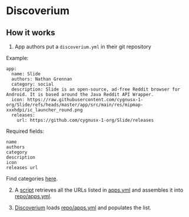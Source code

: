 # Discoverium

## How it works
1. App authors put a `discoverium.yml` in their git repository

Example:
```
app:
  name: Slide
  authors: Nathan Grennan
  category: social
  description: Slide is an open-source, ad-free Reddit browser for Android. It is based around the Java Reddit API Wrapper.
  icon: https://raw.githubusercontent.com/cygnusx-1-org/Slide/refs/heads/master/app/src/main/res/mipmap-xxxhdpi/ic_launcher_round.png
  releases:
    url: https://github.com/cygnusx-1-org/Slide/releases
```

Required fields:
```
name
authors
category
description
icon
releases url
```

Find categories [here](https://github.com/cygnusx-1-org/Discoverium/blob/main/repo/categories.yml).

2. A [script](https://github.com/cygnusx-1-org/Discoverium/blob/main/scripts/build_repo.sh) retrieves all the URLs listed in [apps.yml](https://github.com/cygnusx-1-org/Discoverium/blob/main/apps.yml) and assembles it into [repo/apps.yml](https://github.com/cygnusx-1-org/Discoverium/blob/main/repo/apps.yml).

3. [Discoverium](https://github.com/cygnusx-1-org/Discoverium) loads [repo/apps.yml](https://github.com/cygnusx-1-org/Discoverium/blob/main/repo/apps.yml) and populates the list.

